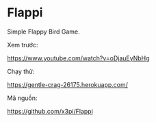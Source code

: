 # Flappi
Simple Flappy Bird Game.

Xem trước:

https://www.youtube.com/watch?v=oDjauEyNbHg

Chạy thử:

https://gentle-crag-26175.herokuapp.com/ 

Mã nguồn:

https://github.com/x3pi/Flappi
